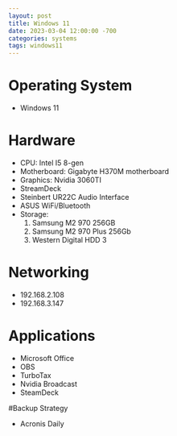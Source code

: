 ```yaml
---
layout: post
title: Windows 11
date: 2023-03-04 12:00:00 -700
categories: systems
tags: windows11
---
```


# Operating System
* Windows 11

# Hardware
* CPU: Intel I5 8-gen
* Motherboard: Gigabyte H370M motherboard
* Graphics: Nvidia 3060TI
* StreamDeck
* Steinbert UR22C Audio Interface
* ASUS WiFi/Bluetooth
* Storage: 
    1. Samsung M2 970 256GB
    2. Samsung M2 970 Plus 256Gb
    3. Western Digital HDD 3

# Networking
* 192.168.2.108
* 192.168.3.147


# Applications
* Microsoft Office
* OBS
* TurboTax
* Nvidia Broadcast
* SteamDeck

#Backup Strategy
* Acronis Daily